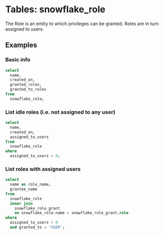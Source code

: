 # Tables: snowflake_role

The Role is an entity to which privileges can be granted. Roles are in turn assigned to users.

## Examples

### Basic info

```sql
select
  name,
  created_on,
  granted_roles,
  granted_to_roles
from
  snowflake_role;
```

### List idle roles (i.e. not assigned to any user)

```sql
select
  name,
  created_on,
  assigned_to_users
from
  snowflake_role
where
  assigned_to_users = 0;
```

### List roles with assigned users

```sql
select
  name as role_name,
  grantee_name
from
  snowflake_role
  inner join
    snowflake_role_grant
    on snowflake_role.name = snowflake_role_grant.role
where
  assigned_to_users > 0
  and granted_to = 'USER';
```
